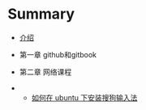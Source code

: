 # Summary

* [介绍](README.md)

* 第一章 github和gitbook
* 第二章 网络课程
* * [如何在 ubuntu 下安装搜狗输入法](posts/work03.md)


